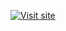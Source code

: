 <a href="https://ankit-site.onrender.com"><img src="https://badge.ttsalpha.com/api?icon=Django&label=Visit site&status=Live&color=green&labelColor=black&iconColor=green" alt="Visit site"/>
</a>